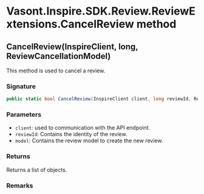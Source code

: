 # Vasont.Inspire.SDK.Review.ReviewExtensions.CancelReview method
## CancelReview(InspireClient, long, ReviewCancellationModel)
This method is used to cancel a review.

### Signature
```csharp
public static bool CancelReview(InspireClient client, long reviewId, ReviewCancellationModel model)
```
### Parameters
- `client`: used to communication with the API endpoint.
- `reviewId`: Contains the identity of the review.
- `model`: Contains the review model to create the new review.

### Returns
Returns a list of  objects.
### Remarks

